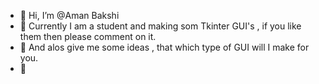 - 👋 Hi, I’m @Aman Bakshi
- 👀 Currently I am a student and making som Tkinter GUI's , if you like them then please comment on it.
- 🌱 And alos give me some ideas , that which type of GUI will I make for you.
- 🌱 


<!---
Aman8095/Aman8095 is a ✨ special ✨ repository because its `README.md` (this file) appears on your GitHub profile.
You can click the Preview link to take a look at your changes.
--->
